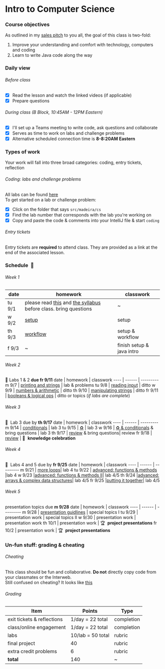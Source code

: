 # Intro to Computer Science

### Course objectives
As outlined in my [sales pitch](https://github.com/mrWallaceMadeira/SalesPitch) to you all, the goal of this class is two-fold:
  1. Improve your understanding and comfort with technology, computers and coding
  2. Learn to write Java code along the way

### Daily view
###### Before class
  - [x] Read the lesson and watch the linked videos (if applicable)
  - [x] Prepare questions 
###### During class (B Block, 10:45AM - 12PM Eastern)
  - [x] I'll set up a Teams meeting to write code, ask questions and collaborate
  - [x] Serves as time to work on labs and challenge problems
  - [x] Alternative scheduled connection time is **8-8:20AM Eastern** 

### Types of work
Your work will fall into three broad categories: coding, entry tickets, reflection
###### Coding: labs and challenge problems
All labs can be found [here](https://github.com/mrWallaceMadeira/Mod1Labs)\
To get started on a lab or challenge problem:
  - [x] Click on the folder that says `src/madeira/cs`
  - [x] Find the lab number that corresponds with the lab you're working on
  - [x] Copy and paste the code & comments into your IntelliJ file & start `coding`
###### Entry tickets
Entry tickets are **required** to attend class. They are provided as a link at the end of the associated lesson. 

### Schedule&nbsp; :date:

###### Week 1

date | homework | classwork
---- | ------ | ---------
tu 9/1 | please read [this](https://github.com/mrWallaceMadeira/salesPitch) and [the syllabus](https://github.com/mrWallaceMadeira/Mod1Syllabus) before class. bring questions| ~
w 9/2 | [setup](https://github.com/mrWallaceMadeira/setupGuide) | setup
th 9/3 | [workflow](https://github.com/mrWallaceMadeira/workflow) | setup & workflow
f 9/3 | ~ | finish setup & java intro
###### Week 2
:test_tube:&nbsp;Labs 1 & 2 **due fr 9/11**
date | homework | classwork
---- | ------ | ---------
m 9/7 | [printing and strings](https://github.com/mrWallaceMadeira/printingAndStrings) | lab & problems
tu 9/8 | [reading input](https://github.com/mrWallaceMadeira/readingInput) | ditto
w 9/9 | [numbers & arithmetic](https://github.com/mrWallaceMadeira/arithmetic) | ditto
th 9/10 | [manipulating strings](https://github.com/mrWallaceMadeira/stringMethods) | ditto
fr 9/11 | [booleans & logical ops](https://github.com/mrWallaceMadeira/booleans) | ditto or topics (_if labs are complete_)

###### Week 3
:test_tube:&nbsp; Lab 3 due by **th 9/17**
date | homework | classwork
---- | ------ | ---------
m 9/14 | [conditionals](https://github.com/mrWallaceMadeira/lesson9) | lab 3
tu 9/15 | [:recycle:](https://github.com/mrWallaceMadeira/lesson10) | lab 3
w 9/16 | [:recycle: & conditionals](https://google.com) & bring questions | lab 3
th 9/17 | [review](https://google.com) & bring questions| review
fr 9/18 | [review](https://google.com) | :tada:&nbsp; **knowledge celebration**

###### Week 4
:test_tube:&nbsp; Labs 4 and 5 due by **fr 9/25**
date | homework | classwork
---- | ------ | ---------
m 9/21 | [more loops](https://github.com/mrWallaceMadeira/lesson1)| lab 4
tu 9/22 | [advanced: functions & methods](https://google.com) |lab 4
w 9/23 |[advanced: functions & methods II](https://google.com)| lab 4/5
th 9/24 |[advanced: arrays & complex data structures](https://google.com)| lab 4/5
fr 9/25 |[putting it together]()| lab 4/5

###### Week 5
presentation topics due **m 9/28**
date | homework | classwork
---- | ------ | ---------
m 9/28 | [presentation guidlines]() | special topics I
tu 9/29 | presentation work | special topics II
w 9/30 | presentation work | presentation work
th 10/1 | presentation work | :trophy:&nbsp; **project presentations**
fr 10/2 | presentation work | :trophy:&nbsp; **project presentations**

  
### Un-fun stuff: grading & cheating
 ###### Cheating
 This class should be fun and collaborative. **Do not** directly copy code from your classmates or the Interweb.  
 Still confused on cheating? It looks like [this](https://static01.nyt.com/images/2012/10/23/sports/YJPARMSTRONG1/YJPARMSTRONG1-superJumbo.jpg?quality=90&auto=webp)
 ###### Grading
 |Item|Points|Type|
 |---|------|-----|
 exit tickets & reflections|1/day = 22 total|completion
 class/online engagement|1/day = 22 total|completion
 labs|10/lab = 50 total|rubric
 final project|40|rubric
 extra credit problems|6|rubric
 **total**|140| ~
 
